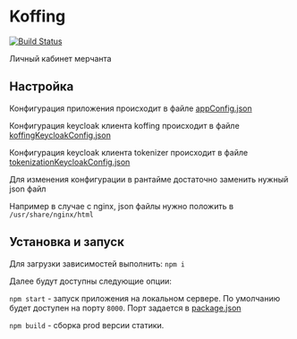 # Koffing 
[![Build Status](http://ci.rbkmoney.com/buildStatus/icon?job=rbkmoney_private/koffing/master)](http://ci.rbkmoney.com/job/rbkmoney_private/view/Frontend/job/koffing/job/master/)

Личный кабинет мерчанта

## Настройка
Конфигурация приложения происходит в файле [appConfig.json](/app/appConfig.json)

Конфигурация keycloak клиента koffing происходит в файле [koffingKeycloakConfig.json](/app/koffingKeycloakConfig.json)

Конфигурация keycloak клиента tokenizer происходит в файле [tokenizationKeycloakConfig.json](/tokenization/tokenizationKeycloakConfig.json)

Для изменения конфигурации в рантайме достаточно заменить нужный json файл

Например в случае с nginx, json файлы нужно положить в `/usr/share/nginx/html`

## Установка и запуск
Для загрузки зависимостей выполнить: ```npm i ```

Далее будут доступны следующие опции:

```npm start``` - запуск приложения на локальном сервере. По умолчанию будет доступен на порту ```8000```. Порт задается в [package.json](/package.json)

```npm build``` - сборка prod версии статики. 

